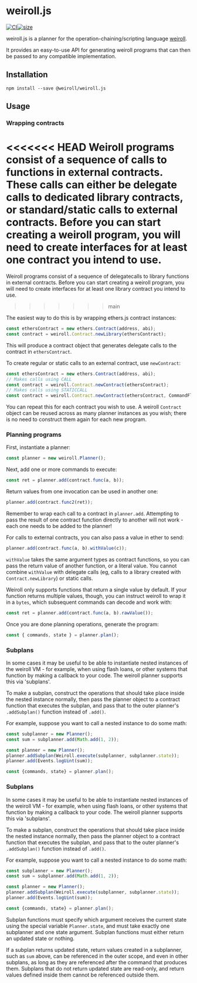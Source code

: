 # weiroll.js

[![CI](https://github.com/weiroll/weiroll.js/actions/workflows/main.yml/badge.svg)](https://github.com/weiroll/weiroll.js/actions/workflows/main.yml)[![size](https://github.com/weiroll/weiroll.js/actions/workflows/size.yml/badge.svg)](https://github.com/weiroll/weiroll.js/actions/workflows/size.yml)

weiroll.js is a planner for the operation-chaining/scripting language [weiroll](https://github.com/weiroll/weiroll).

It provides an easy-to-use API for generating weiroll programs that can then be passed to any compatible implementation.

## Installation

```
npm install --save @weiroll/weiroll.js
```

## Usage

### Wrapping contracts
<<<<<<< HEAD
Weiroll programs consist of a sequence of calls to functions in external contracts. These calls can either be delegate calls to dedicated library contracts, or standard/static calls to external contracts. Before you can start creating a weiroll program, you will need to create interfaces for at least one contract you intend to use.
=======

Weiroll programs consist of a sequence of delegatecalls to library functions in external contracts. Before you can start creating a weiroll program, you will need to create interfaces for at least one library contract you intend to use.
>>>>>>> main

The easiest way to do this is by wrapping ethers.js contract instances:

```javascript
const ethersContract = new ethers.Contract(address, abi);
const contract = weiroll.Contract.newLibrary(ethersContract);
```

This will produce a contract object that generates delegate calls to the contract in `ethersContract`.

To create regular or static calls to an external contract, use `newContract`:

```javascript
const ethersContract = new ethers.Contract(address, abi);
// Makes calls using CALL
const contract = weiroll.Contract.newContract(ethersContract);
// Makes calls using STATICCALL
const contract = weiroll.Contract.newContract(ethersContract, CommandFlags.STATICCALL);
```

You can repeat this for each contract you wish to use. A weiroll `Contract` object can be reused across as many planner instances as you wish; there is no need to construct them again for each new program.

### Planning programs

First, instantiate a planner:

```javascript
const planner = new weiroll.Planner();
```

Next, add one or more commands to execute:

```javascript
const ret = planner.add(contract.func(a, b));
```

Return values from one invocation can be used in another one:

```javascript
planner.add(contract.func2(ret));
```

Remember to wrap each call to a contract in `planner.add`. Attempting to pass the result of one contract function directly to another will not work - each one needs to be added to the planner!

For calls to external contracts, you can also pass a value in ether to send:

```javascript
planner.add(contract.func(a, b).withValue(c));
```

`withValue` takes the same argument types as contract functions, so you can pass the return value of another function, or a literal value. You cannot combine `withValue` with delegate calls (eg, calls to a library created with `Contract.newLibrary`) or static calls.

Weiroll only supports functions that return a single value by default. If your function returns multiple values, though, you can instruct weiroll to wrap it in a `bytes`, which subsequent commands can decode and work with:

```javascript
const ret = planner.add(contract.func(a, b).rawValue());
```

Once you are done planning operations, generate the program:

```javascript
const { commands, state } = planner.plan();
```

### Subplans
In some cases it may be useful to be able to instantiate nested instances of the weiroll VM - for example, when using flash loans, or other systems that function by making a callback to your code. The weiroll planner supports this via 'subplans'.

To make a subplan, construct the operations that should take place inside the nested instance normally, then pass the planner object to a contract function that executes the subplan, and pass that to the outer planner's `.addSubplan()` function instead of `.add()`.

For example, suppose you want to call a nested instance to do some math:

```javascript
const subplanner = new Planner();
const sum = subplanner.add(Math.add(1, 2));

const planner = new Planner();
planner.addSubplan(Weiroll.execute(subplanner, subplanner.state));
planner.add(Events.logUint(sum));

const {commands, state} = planner.plan();
```

### Subplans
In some cases it may be useful to be able to instantiate nested instances of the weiroll VM - for example, when using flash loans, or other systems that function by making a callback to your code. The weiroll planner supports this via 'subplans'.

To make a subplan, construct the operations that should take place inside the nested instance normally, then pass the planner object to a contract function that executes the subplan, and pass that to the outer planner's `.addSubplan()` function instead of `.add()`.

For example, suppose you want to call a nested instance to do some math:

```javascript
const subplanner = new Planner();
const sum = subplanner.add(Math.add(1, 2));

const planner = new Planner();
planner.addSubplan(Weiroll.execute(subplanner, subplanner.state));
planner.add(Events.logUint(sum));

const {commands, state} = planner.plan();
```

Subplan functions must specify which argument receives the current state using the special variable `Planner.state`, and must take exactly one subplanner and one state argument. Subplan functions must either return an updated state or nothing.

If a subplan returns updated state, return values created in a subplanner, such as `sum` above, can be referenced in the outer scope, and even in other subplans, as long as they are referenced after the command that produces them. Subplans that do not return updated state are read-only, and return values defined inside them cannot be referenced outside them.
